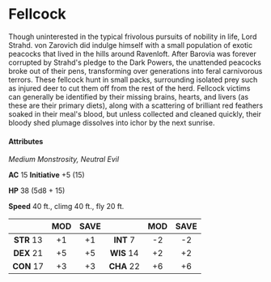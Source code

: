 # Fellcock

Though uninterested in the typical frivolous pursuits of nobility in life, Lord Strahd. von Zarovich did indulge himself with a small population of exotic peacocks that lived in the hills around Ravenloft. After Barovia was forever corrupted by Strahd's pledge to the Dark Powers, the unattended peacocks broke out of their pens, transforming over generations into feral carnivorous terrors. These fellcock hunt in small packs, surrounding isolated prey such as injured deer to cut them off from the rest of the herd. Fellcock victims can generally be identified by their missing brains, hearts, and livers (as these are their primary diets), along with a scattering of brilliant red feathers soaked in their meal's blood, but unless collected and cleaned quickly, their bloody shed plumage dissolves into ichor by the next sunrise.

#### Attributes

_Medium Monstrosity, Neutral Evil_

**AC** 15 **Initiative** +5 (15)

**HP** 38 (5d8 + 15)

**Speed** 40 ft., climg 40 ft., fly 20 ft.

|            | MOD | SAVE |            | MOD | SAVE |
|:----------:|:---:|:----:|:----------:|:---:|:----:|
| **STR** 13 | +1  | +1   | **INT** 7  | -2  | -2   |
| **DEX** 21 | +5  | +5   | **WIS** 14 | +2  | +2   |
| **CON** 17 | +3  | +3   | **CHA** 22 | +6  | +6   |


